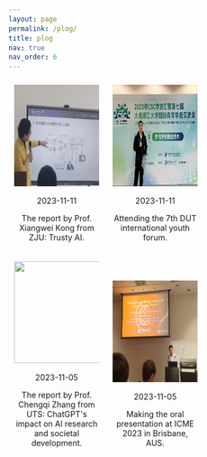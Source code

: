 ```yaml
---
layout: page
permalink: /plog/
title: plog
nav: true
nav_order: 6
---
```


<head>
  <style>
    .image-container {
      display: inline-block; /* 让容器变成行内块元素，从而可以水平排列 */
      box-sizing: border-box; /* 让边框和内边距计入宽度和高度 */
      width: 30%; /* 设置每列宽度 */
      margin: 10px; /* 设置列之间的间距 */
      text-align: center; /* 水平居中对齐 */
  }

    .image-container img {
    border: 5px solid #e6e3e3; /* 将边框设置为5像素宽的灰色实线 */
  }
  
    .date {
    font-size: 18px; /* 设置日期的字号为12像素 */
    color: #fab964;
    margin: 5px 0;
  }
  
    .image-caption {
    font-size: 12px; /* 设置字号为14像素 */
    margin-bottom: 10px;
  }
  
  </style>
</head>
<body>


<div class="image-container">
  <img src="../assets/img/plog_img/Kong_Xiangwei_discussion_dlut_20231111.jpg" alt="" width="300" height="180">
  <p class="date">2023-11-11</p>
  <p class="image-caption">The report by Prof. Xiangwei Kong from ZJU: Trusty AI.</p>
</div>

<div class="image-container">
  <img src="../assets/img/plog_img/Me_CCS_dlut_20231111.jpg" alt="" width="300" height="180">
  <p class="date">2023-11-11</p>
  <p class="image-caption">Attending the 7th DUT international youth forum.</p>
</div>

<div class="image-container">
  <img src="../assets/img/plog_img/Zhang_Chengqi_report_dlut_20231105.png" alt="" width="300" height="180">
  <p class="date">2023-11-05</p>
  <p class="image-caption">The report by Prof. Chengqi Zhang from UTS: ChatGPT's impact on AI research and societal development.</p>
</div>

<div class="image-container">
  <img src="../assets/img/plog_img/Me_ICME2023_AUS_20230712.jpg" alt="" width="300" height="180">
  <p class="date">2023-11-05</p>
  <p class="image-caption">Making the oral presentation at ICME 2023 in Brisbane, AUS.</p>
</div>

</body>
